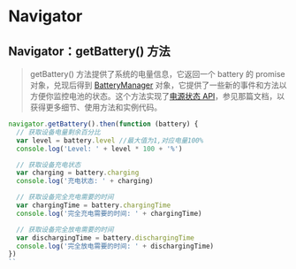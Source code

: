 # Navigator

## Navigator：getBattery() 方法

> getBattery() 方法提供了系统的电量信息，它返回一个 battery 的 promise 对象，兑现后得到 [BatteryManager](https://developer.mozilla.org/zh-CN/docs/Web/API/BatteryManager) 对象，它提供了一些新的事件和方法以方便你监控电池的状态。这个方法实现了[电源状态 API](https://developer.mozilla.org/zh-CN/docs/Web/API/Battery_Status_API)，参见那篇文档，以获得更多细节、使用方法和实例代码。

```js
navigator.getBattery().then(function (battery) {
  // 获取设备电量剩余百分比
  var level = battery.level //最大值为1,对应电量100%
  console.log('Level: ' + level * 100 + '%')

  // 获取设备充电状态
  var charging = battery.charging
  console.log('充电状态: ' + charging)

  // 获取设备完全充电需要的时间
  var chargingTime = battery.chargingTime
  console.log('完全充电需要的时间: ' + chargingTime)

  // 获取设备完全放电需要的时间
  var dischargingTime = battery.dischargingTime
  console.log('完全放电需要的时间: ' + dischargingTime)
})
``